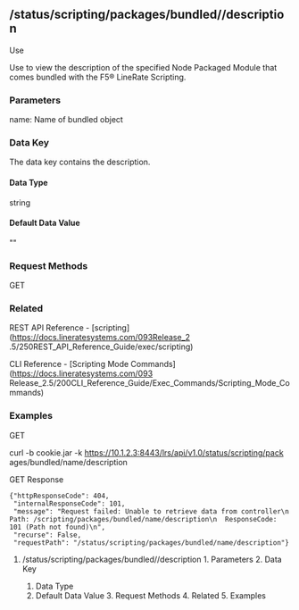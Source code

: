 ## /status/scripting/packages/bundled/<name>/description

Use

Use to view the description of the specified Node Packaged Module that comes
bundled with the F5® LineRate Scripting.

### Parameters

name: Name of bundled object

### Data Key

The data key contains the description.

#### Data Type

string

#### Default Data Value

""

### Request Methods

GET

### Related

REST API Reference - [scripting](https://docs.lineratesystems.com/093Release_2
.5/250REST_API_Reference_Guide/exec/scripting)

CLI Reference - [Scripting Mode Commands](https://docs.lineratesystems.com/093
Release_2.5/200CLI_Reference_Guide/Exec_Commands/Scripting_Mode_Commands)

### Examples

GET

curl -b cookie.jar -k https://10.1.2.3:8443/lrs/api/v1.0/status/scripting/pack
ages/bundled/name/description

GET Response

    
    {"httpResponseCode": 404,
     "internalResponseCode": 101,
     "message": "Request failed: Unable to retrieve data from controller\n  Path: /scripting/packages/bundled/name/description\n  ResponseCode: 101 (Path not found)\n",
     "recurse": False,
     "requestPath": "/status/scripting/packages/bundled/name/description"}
    

  1. /status/scripting/packages/bundled/<name>/description
    1. Parameters
    2. Data Key
      1. Data Type
      2. Default Data Value
    3. Request Methods
    4. Related
    5. Examples

